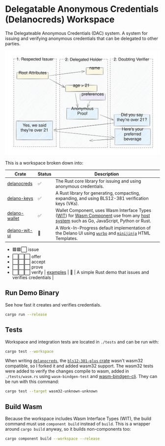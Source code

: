 # **Del**egatable **Ano**nymous **Cred**ential**s** (Delanocreds) Workspace

The Delegateable Anonymous Credentials (DAC) system. A system for issuing and verifying anonymous credentials that can be delegated to other parties.

![Delano](./dac-flow.svg)

This is a workspace broken down into:

| Crate | Status | Description |
| --- | --- | --- |
| [delanocreds](/crates/delanocreds/) | ✅ | The Rust core library for issuing and using anonymous credentials. |
| [delano-keys](/crates/delano-keys/) |  ✅ | A Rust library for generating, compacting, expanding, and using BLS12-381 verification keys (VKs). |
| [delano-wallet](/crates/delano-wallet/) |  ✅ | Wallet Component, uses Wasm Interface Types ([WIT](https://component-model.bytecodealliance.org/design/wit.html)) for [Wasm Component](https://github.com/WebAssembly/component-model) use from any [host system](https://github.com/bytecodealliance/wit-bindgen#host-runtimes-for-components) such as Go, JavaScript, Python or Rust.
| [delano-wit-ui](/crates/delano-wit-ui/) | 🚧 | A Work-In-Progress default implementation of the Delano UI using [`wurbo`](https://github.com/DougAnderson444/wurbo) and [`minijinja`](https://docs.rs/minijinja/latest/minijinja/) HTML Templates.
-  🟩🟩⬜ issue
-  ⬜⬜⬜ offer
-  ⬜⬜⬜ accept
-  ⬜⬜⬜ prove
-  ⬜⬜⬜ verify
| [examples](examples/) |  🚧 | A simple Rust demo that issues and verifies credentials |

## Run Demo Binary

See how fast it creates and verifies credentials.

```bash
cargo run --release
```

## Tests

Workspace and integration tests are located in `./tests` and can be run with:

```bash
cargo test --workspace
```

When writing [`delanocreds`](/crates/delanocreds), the [`bls12-381-plus` crate](https://github.com/mikelodder7/bls12_381_plus/pull/3) wasn't wasm32 compatible, so I forked it and added wasm32 support. The wasm32 tests were added to verify the changes compile to wasm, added in `./tests/wasm.rs` using `wasm-bindgen-test` and [wasm-bindgen-cli](https://rustwasm.github.io/wasm-bindgen/wasm-bindgen-test/usage.html#appendix-using-wasm-bindgen-test-without-wasm-pack). They can be run with this command:

```bash
cargo test --target wasm32-unknown-unknown
```

## Build Wasm

Because the workspace includes Wasm Interface Types (WIT), the build command must use `component build` instead of `build`. This is a wrapper around `cargo build` anyway, so it builds non-components too:

```bash
cargo component build --workspace --release
```

